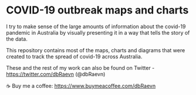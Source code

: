 # COVID-19 outbreak maps and charts

I try to make sense of the large amounts of information about the covid-19 pandemic in Australia by visually presenting it in a way that tells the story of the data.

This repository contains most of the maps, charts and diagrams that were created to track the spread of covid-19 across Australia.

These and the rest of my work can also be found on Twitter - https://twitter.com/dbRaevn (@dbRaevn)

☕ Buy me a coffee: https://www.buymeacoffee.com/dbRaevn
